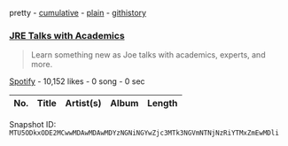 pretty - [cumulative](/playlists/cumulative/37i9dQZF1DX455rqxvhRwQ.md) - [plain](/playlists/plain/37i9dQZF1DX455rqxvhRwQ) - [githistory](https://github.githistory.xyz/mackorone/spotify-playlist-archive/blob/main/playlists/plain/37i9dQZF1DX455rqxvhRwQ)

### [JRE Talks with Academics](https://open.spotify.com/playlist/37i9dQZF1DX455rqxvhRwQ)

> Learn something new as Joe talks with academics, experts, and more.

[Spotify](https://open.spotify.com/user/spotify) - 10,152 likes - 0 song - 0 sec

| No. | Title | Artist(s) | Album | Length |
|---|---|---|---|---|

Snapshot ID: `MTU5ODkxODE2MCwwMDAwMDAwMDYzNGNiNGYwZjc3MTk3NGVmNTNjNzRiYTMxZmEwMDli`
